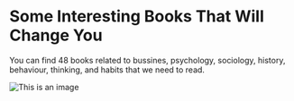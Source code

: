 # Some Interesting Books That Will Change You

You can find 48 books related to bussines, psychology, sociology, history, behaviour, thinking, and habits that we need to read.

![This is an image](https://i.im.ge/2022/07/12/u4Dhkp.jpg)
